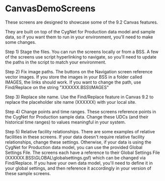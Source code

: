 # CanvasDemoScreens

These screens are designed to showcase some of the 9.2 Canvas features. 

They are built on top of the CygNet for Production data model and sample data, so if you want them to run in your environment, you'll need to make some changes.

Step 1) Stage the files. You can run the screens locally or from a BSS. A few of the screens use script hyperlinking to navigate, so you'll need to update the paths in the script to match your environment.

Step 2) Fix image paths. The buttons on the Navigation screen reference vector images. If you store the images in your BSS in a folder called IMAGES, the links should work. If you want to change the path, use Find/Replace on the string "XXXXXX.BSS\IMAGES"

Step 3) Replace site name. Use the Find/Replace feature in Canvas 9.2 to replace the placeholder site name (XXXXXX) with your local site.

Step 4) Change points and time ranges. These screens reference points in the CygNet for Production sample data. Change these UDCs (and their historical time ranges) to values meaningful in your system.

Step 5) Relative facility relationships. There are some examples of relative facilities in these screens. If your data doesn't require relative facility relationships, change these settings. Otherwise, if your data is using the CygNet for Production data model, you can use the provided Global Settings File. The screens each have a reference to their Global Settings File (XXXXXX.BSS\GLOBAL\globalsettings.gsf) which can be changed via Find/Replace. If you have your own data model, you'll need to define it in your global settings, and then reference it accordingly in your version of these sample screens.


